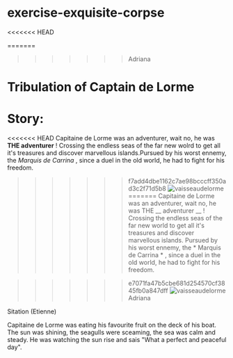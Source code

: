 # exercise-exquisite-corpse
<<<<<<< HEAD

=======
>>>>>>> Adriana
# Tribulation of Captain de Lorme

# Story:

<<<<<<< HEAD
Capitaine de Lorme was an adventurer, wait no, he was **THE adventurer** ! Crossing the endless seas of the far new wolrd to get all it's treasures and discover marvellous islands.Pursued by his worst ennemy, the _Marquis de Carrina_ , since a duel in the old world, he had to fight for his freedom.

> > > > > > > f7add4dbe1162c7ae98bcccff350ad3c2f71d5b8
> > > > > > > ![vaisseaudelorme](https://www.ouest-france.fr/leditiondusoir/data/7781/NextGenData/Image-1024-1024-1734099.jpg?t=%2249ca4b0634b39011c42dbb47db6f79ecgzip%22)
=======
Capitaine de Lorme was an adventurer, wait no, he was THE __ adventurer __ ! Crossing the endless seas of the far new world to get all it's treasures and discover marvellous islands. Pursued by his worst ennemy, the * Marquis de Carrina * , since a duel in the old world, he had to fight for his freedom.

>>>>>>> e7071fa47b5cbe681d254570cf3845fb0a847dff
![vaisseaudelorme](https://www.ouest-france.fr/leditiondusoir/data/7781/NextGenData/Image-1024-1024-1734099.jpg?t=%2249ca4b0634b39011c42dbb47db6f79ecgzip%22)
>>>>>>> Adriana

Sitation (Etienne)

Capitaine de Lorme was eating his favourite fruit on the deck of his boat. The sun was shining, the seagulls were sceaming, the sea was calm and steady. He was watching the sun rise and sais "What a perfect and peaceful day".
